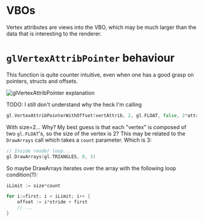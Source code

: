 # VBOs
Vertex attributes are views into the VBO, which
may be much larger than the data that is interesting to the renderer.

# `glVertexAttribPointer` behaviour
This function is quite counter intuitive, even when one has
a good grasp on pointers, structs and offsets.

![glVertexAttribPointer explanation](https://i.stack.imgur.com/jh89v.png)

TODO: I still don't understand why the heck I'm calling

```go
gl.VertexAttribPointerWithOffset(vertAttrib, 2, gl.FLOAT, false, 2*attrSize, 0)
```
With size=2... Why?
My best guess is that each "vertex" is composed of two `gl.FLOAT`'s, so the size of the vertex is 2? 
This may be related to the `DrawArrays` call which takes a `count` parameter. Which is 3:

```go
// Inside render loop...
gl.DrawArrays(gl.TRIANGLES, 0, 3)
```
So maybe DrawArrays iterates over the array with
the following loop condition(?):

```go
iLimit := size*count

for i:=first; i < iLimit; i++ {
    offset := i*stride + first
    // ...
}
```



